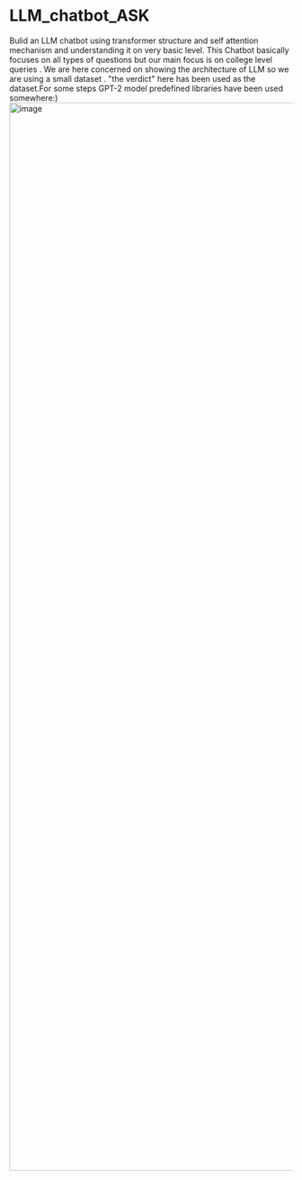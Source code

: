 # LLM_chatbot_ASK
Bulid an LLM chatbot using transformer structure and self attention mechanism and understanding it on very basic level. This Chatbot basically focuses on all types of questions but our main focus is on college level queries . We are here concerned on showing the architecture of LLM so we are using a small dataset . "the verdict" here has been used as the dataset.For some steps GPT-2 model predefined libraries have been used somewhere:)
                                      <img width="1024" height="1900" alt="image" src="https://github.com/user-attachments/assets/34592c5f-343c-4bc7-902a-245f73c0dd2c" />

